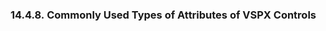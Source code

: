 <div>

<div>

<div>

<div>

### 14.4.8. Commonly Used Types of Attributes of VSPX Controls

</div>

</div>

</div>

</div>
